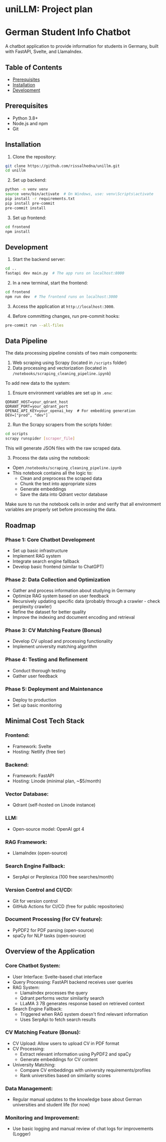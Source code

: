 # uniLLM: Project plan

# German Student Info Chatbot

A chatbot application to provide information for students in Germany, built with FastAPI, Svelte, and LlamaIndex.

## Table of Contents

- [Prerequisites](#prerequisites)
- [Installation](#installation)
- [Development](#development)

## Prerequisites

- Python 3.8+
- Node.js and npm
- Git

## Installation

1. Clone the repository:

```bash
git clone https://github.com/rissalhedna/unillm.git
cd unillm
```

2. Set up backend:

```bash
python -m venv venv
source venv/bin/activate  # On Windows, use: venv\Scripts\activate
pip install -r requirements.txt
pip install pre-commit
pre-commit install
```

3. Set up frontend:

```bash
cd frontend
npm install
```

## Development

1. Start the backend server:

```bash
cd ..
fastapi dev main.py  # The app runs on localhost:8000
```

2. In a new terminal, start the frontend:

```bash
cd frontend
npm run dev  # The frontend runs on localhost:3000
```

3. Access the application at `http://localhost:3000`.

4. Before committing changes, run pre-commit hooks:

```bash
pre-commit run --all-files
```

## Data Pipeline

The data processing pipeline consists of two main components:

1. Web scraping using Scrapy (located in `/scripts` folder)
2. Data processing and vectorization (located in `/notebooks/scraping_cleaning_pipeline.ipynb`)

To add new data to the system:

1. Ensure environment variables are set up in `.env`:

```
QDRANT_HOST=your_qdrant_host
QDRANT_PORT=your_qdrant_port
OPENAI_API_KEY=your_openai_key  # For embedding generation
DEV=["prod", "dev"]
```

2. Run the Scrapy scrapers from the scripts folder:

```bash
cd scripts
scrapy runspider [scraper_file]
```

This will generate JSON files with the raw scraped data.

3. Process the data using the notebook:

- Open `/notebooks/scraping_cleaning_pipeline.ipynb`
- This notebook contains all the logic to:
  - Clean and preprocess the scraped data
  - Chunk the text into appropriate sizes
  - Generate embeddings
  - Save the data into Qdrant vector database

Make sure to run the notebook cells in order and verify that all environment variables are properly set before processing the data.

## Roadmap

### Phase 1: Core Chatbot Development

- Set up basic infrastructure
- Implement RAG system
- Integrate search engine fallback
- Develop basic frontend (similar to ChatGPT)

### Phase 2: Data Collection and Optimization

- Gather and process information about studying in Germany
- Optimize RAG system based on user feedback
- Recursively updating specific data (probably through a crawler - check perplexity crawler)
- Refine the dataset for better quality
- Improve the indexing and document encoding and retrieval

### Phase 3: CV Matching Feature (Bonus)

- Develop CV upload and processing functionality
- Implement university matching algorithm

### Phase 4: Testing and Refinement

- Conduct thorough testing
- Gather user feedback

### Phase 5: Deployment and Maintenance

- Deploy to production
- Set up basic monitoring

## Minimal Cost Tech Stack

### Frontend:

- Framework: Svelte
- Hosting: Netlify (free tier)

### Backend:

- Framework: FastAPI
- Hosting: Linode (minimal plan, ~$5/month)

### Vector Database:

- Qdrant (self-hosted on Linode instance)

### LLM:

- Open-source model: OpenAI gpt 4

### RAG Framework:

- LlamaIndex (open-source)

### Search Engine Fallback:

- SerpApi or Perplexica (100 free searches/month)

### Version Control and CI/CD:

- Git for version control
- GitHub Actions for CI/CD (free for public repositories)

### Document Processing (for CV feature):

- PyPDF2 for PDF parsing (open-source)
- spaCy for NLP tasks (open-source)

## Overview of the Application

### Core Chatbot System:

- User Interface: Svelte-based chat interface
- Query Processing: FastAPI backend receives user queries
- RAG System:
  - LlamaIndex processes the query
  - Qdrant performs vector similarity search
  - LLaMA 3 7B generates response based on retrieved context
- Search Engine Fallback:
  - Triggered when RAG system doesn't find relevant information
  - Uses SerpApi to fetch search results

### CV Matching Feature (Bonus):

- CV Upload: Allow users to upload CV in PDF format
- CV Processing:
  - Extract relevant information using PyPDF2 and spaCy
  - Generate embeddings for CV content
- University Matching:
  - Compare CV embeddings with university requirements/profiles
  - Rank universities based on similarity scores

### Data Management:

- Regular manual updates to the knowledge base about German universities and student life (for now)

### Monitoring and Improvement:

- Use basic logging and manual review of chat logs for improvements (Logger)

